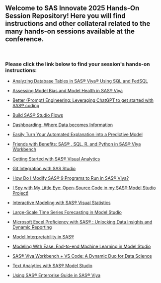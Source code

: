 ## Welcome to SAS Innovate 2025 Hands-On Session Repository! Here you will find instructions and other collateral related to the many hands-on sessions available at the conference.

<br/>

### Please click the link below to find your session's hands-on instructions:

- [Analyzing Database Tables in SAS® Viya® Using SQL and FedSQL](https://github.com/SAS-Innovate-2025/Analyzing-Database-Tables-in-SAS-Viya-Using-SQL-and-FedSQL)
  
- [Assessing Model Bias and Model Health in SAS® Viya](https://github.com/SAS-Innovate-2025/Assessing-Model-Bias-and-Model-Health-in-SAS-Viya)
- [Better (Prompt) Engineering: Leveraging ChatGPT to get started with SAS® coding](https://github.com/SAS-Innovate-2025/Better-Prompt-Engineering-Leveraging-ChatGPT-to-get-started-with-SAS-coding)
- [Build SAS® Studio Flows](https://github.com/SAS-Innovate-2025/Build-SAS-Studio-Flows)
- [Dashboarding:  Where Data becomes Information](https://github.com/SAS-Innovate-2025/Dashboarding-Where-Data-Becomes-Information)
- [Easily Turn Your Automated Explanation into a Predictive Model](https://github.com/SAS-Innovate-2025/Easily-Turn-Your-Automated-Explanation-into-a-Predictive-Model)
- [Friends with Benefits: SAS® , SQL, R, and Python in SAS® Viya Workbench](https://github.com/SAS-Innovate-2025/Friends-with-Benefits-SAS-SQL-R-and-Python-in-SAS-Viya-Workbench)
- [Getting Started with SAS® Visual Analytics](https://github.com/SAS-Innovate-2025/Getting-Started-with-SAS-Viya)
- [Git Integration with SAS Studio](https://github.com/SAS-Innovate-2025/Git-Integration-with-SAS-Studio)
- [How Do I Modify SAS® 9 Programs to Run in SAS® Viya?](https://github.com/SAS-Innovate-2025/How-Do-I-Modify-SAS-9-Programs-to-Run-in-SAS-Viya)
- [I Spy with My Little Eye: Open-Source Code in my SAS® Model Studio Project!](https://github.com/SAS-Innovate-2025/I-Spy-with-My-Little-Eye-Open-Source-Code-in-my-SAS-Model-Studio-Project)
- [Interactive Modeling with SAS® Visual Statistics](https://github.com/SAS-Innovate-2025/Interactive-Modeling-with-SAS-Visual-Statistics)
- [Large-Scale Time Series Forecasting in Model Studio](https://github.com/SAS-Innovate-2025/Large-Scale-Time-Series-Forecasting-in-Model-Studio)
- [Microsoft Excel Proficiency with SAS® : Unlocking Data Insights and Dynamic Reporting](https://github.com/SAS-Innovate-2025/Microsoft-Excel-Proficiency-with-SAS-Unlocking-Data-Insights-and-Dynamic-Reporting)
- [Model Interpretability in SAS®](https://github.com/SAS-Innovate-2025/Model-Interpretability-in-SAS)
- [Modeling With Ease: End-to-end Machine Learning in Model Studio](https://github.com/SAS-Innovate-2025/Modeling-With-Ease-End-to-end-Machine-Learning-in-Model-Studio)
- [SAS® Viya Workbench + VS Code: A Dynamic Duo for Data Science](https://github.com/SAS-Innovate-2025/SAS-Viya-Workbench-and-VS-Code)
- [Text Analytics with SAS® Model Studio](https://github.com/SAS-Innovate-2025/Text-Analytics-with-SAS-Model-Studio)
- [Using SAS® Enterprise Guide in SAS® Viya](https://github.com/SAS-Innovate-2025/Using-SAS-Enterprise-Guide-in-SAS-Viya)

<br>
<br>
<br>
<br>
<br>
<br>
<br>
<br>
<br>
<br>
<br>
<br>
